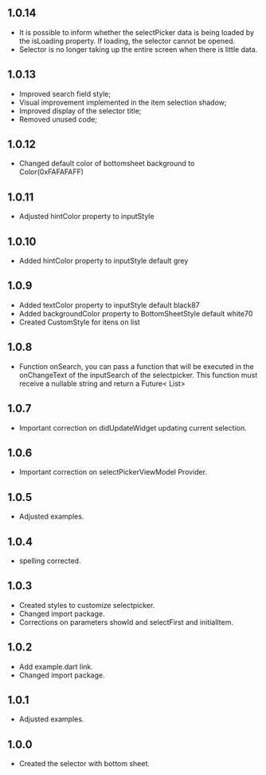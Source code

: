 ## 1.0.14

* It is possible to inform whether the selectPicker data is being loaded by the isLoading property. If loading, the selector cannot be opened.
* Selector is no longer taking up the entire screen when there is little data. 

## 1.0.13

* Improved search field style;
* Visual improvement implemented in the item selection shadow;
* Improved display of the selector title;
* Removed unused code;

## 1.0.12

* Changed default color of bottomsheet background to Color(0xFAFAFAFF)

## 1.0.11

* Adjusted hintColor property to inputStyle

## 1.0.10

* Added hintColor property to inputStyle default grey

## 1.0.9

* Added textColor property to inputStyle default black87
* Added backgroundColor property to BottomSheetStyle default white70
* Created CustomStyle for itens on list

## 1.0.8

* Function onSearch, you can pass a function that will be executed in the onChangeText of the
  inputSearch of the selectpicker. This function must receive a nullable string and return a Future<
  List<SelectPickerItem>>

## 1.0.7

* Important correction on didUpdateWidget updating current selection.

## 1.0.6

* Important correction on selectPickerViewModel Provider.

## 1.0.5

* Adjusted examples.

## 1.0.4

* spelling corrected.

## 1.0.3

* Created styles to customize selectpicker.
* Changed import package.
* Corrections on parameters showId and selectFirst and initialItem.

## 1.0.2

* Add example.dart link.
* Changed import package.

## 1.0.1

* Adjusted examples.

## 1.0.0

* Created the selector with bottom sheet. 
